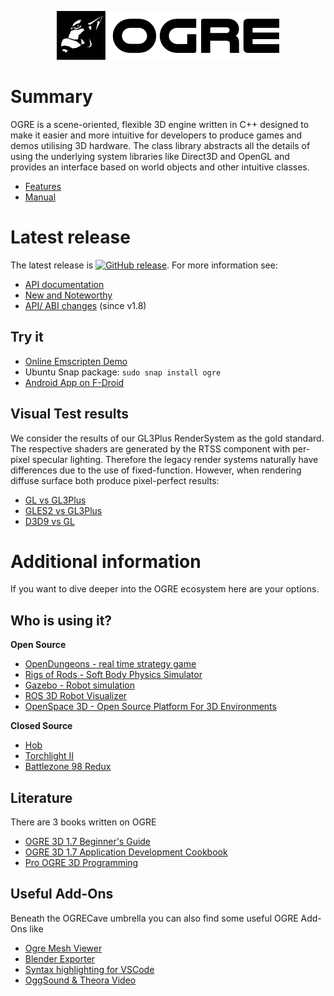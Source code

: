 <p class="header" align="center"><img alt="" src="ogre-logo.png"></p>

# Summary
OGRE is a scene-oriented, flexible 3D engine written in C++ designed to make it easier and more intuitive for developers to produce games and demos utilising 3D hardware. The class library abstracts all the details of using the underlying system libraries like Direct3D and OpenGL and provides an interface based on world objects and other intuitive classes.

* [Features](http://www.ogre3d.org/about/features)
* [Manual](https://ogrecave.github.io/ogre/api/latest/manual.html)

# Latest release
The latest release is [![GitHub release](https://img.shields.io/github/release/ogrecave/ogre.svg)](https://github.com/OGRECave/ogre/releases/latest). For more information see:

* [API documentation](https://ogrecave.github.io/ogre/api/latest/)
* [New and Noteworthy](https://github.com/OGRECave/ogre/blob/master/Docs/13-Notes.md)
* [API/ ABI changes](https://ogrecave.github.io/ogre/abi_tracker/timeline/ogre) (since v1.8)

## Try it
* [Online Emscripten Demo](https://ogrecave.github.io/ogre/emscripten/)
* Ubuntu Snap package: `sudo snap install ogre`
* [Android App on F-Droid](https://f-droid.org/packages/org.ogre.browser/)

## Visual Test results
We consider the results of our GL3Plus RenderSystem as the gold standard. The respective shaders are generated by the RTSS component with per-pixel specular lighting. Therefore the legacy render systems naturally have differences due to the use of fixed-function.
However, when rendering diffuse surface both produce pixel-perfect results:

* [GL vs GL3Plus](https://ogrecave.github.io/ogre/vtests1.12/TestResults_GL.html)
* [GLES2 vs GL3Plus](https://ogrecave.github.io/ogre/vtests1.12/TestResults_GLES2.html)
* [D3D9 vs GL](https://ogrecave.github.io/ogre/gl_status/TestResults_GL9.html)

# Additional information

If you want to dive deeper into the OGRE ecosystem here are your options.

## Who is using it?

**Open Source**
- [OpenDungeons - real time strategy game](https://opendungeons.github.io/)
- [Rigs of Rods - Soft Body Physics Simulator](https://rigsofrods.org/)
- [Gazebo - Robot simulation](http://gazebosim.org/)
- [ROS 3D Robot Visualizer](http://wiki.ros.org/rviz)
- [OpenSpace 3D - Open Source Platform For 3D Environments](http://www.openspace3d.com/)

**Closed Source**
- [Hob](http://store.steampowered.com/app/404680/Hob/)
- [Torchlight II](http://store.steampowered.com/app/200710/Torchlight_II/)
- [Battlezone 98 Redux](http://store.steampowered.com/app/301650/Battlezone_98_Redux/)

## Literature
There are 3 books written on OGRE

* [OGRE 3D 1.7 Beginner's Guide](https://www.packtpub.com/game-development/ogre-3d-17-beginners-guide)
* [OGRE 3D 1.7 Application Development Cookbook](https://www.packtpub.com/game-development/ogre-3d-17-application-development-cookbook)
* [Pro OGRE 3D Programming](https://www.apress.com/us/book/9781590597101)

## Useful Add-Ons
Beneath the OGRECave umbrella you can also find some useful OGRE Add-Ons like

* [Ogre Mesh Viewer](https://github.com/OGRECave/ogre-meshviewer)
* [Blender Exporter](https://github.com/OGRECave/blender2ogre)
* [Syntax highlighting for VSCode](https://github.com/OGRECave/language-ogre-script)
* [OggSound & Theora Video](https://github.com/OGRECave/ogre-audiovideo)
